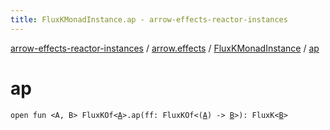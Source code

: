 ```yaml
---
title: FluxKMonadInstance.ap - arrow-effects-reactor-instances
---
```


[arrow-effects-reactor-instances](../../index.html) / [arrow.effects](../index.html) / [FluxKMonadInstance](index.html) / [ap](./ap.html)

# ap

`open fun <A, B> FluxKOf<`[`A`](ap.html#A)`>.ap(ff: FluxKOf<(`[`A`](ap.html#A)`) -> `[`B`](ap.html#B)`>): FluxK<`[`B`](ap.html#B)`>`